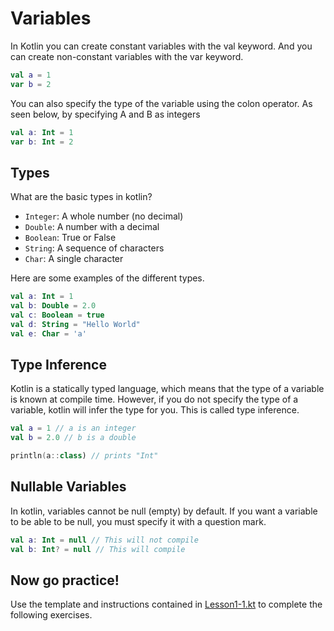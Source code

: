 # Variables

In Kotlin you can create constant variables with the val keyword.
And you can create non-constant variables with the var keyword.

```kotlin
val a = 1
var b = 2
```

You can also specify the type of the variable using the colon operator.
As seen below, by specifying A and B as integers
```kotlin
val a: Int = 1
var b: Int = 2
```

## Types
What are the basic types in kotlin?
- `Integer`: A whole number (no decimal)
- `Double`: A number with a decimal
- `Boolean`: True or False
- `String`: A sequence of characters
- `Char`: A single character

Here are some examples of the different types.

```kotlin
val a: Int = 1
val b: Double = 2.0
val c: Boolean = true
val d: String = "Hello World"
val e: Char = 'a'
```

## Type Inference
Kotlin is a statically typed language, which means that the type of a variable is known at compile time.
However, if you do not specify the type of a variable, kotlin will infer the type for you.
This is called type inference.

```kotlin
val a = 1 // a is an integer
val b = 2.0 // b is a double

println(a::class) // prints "Int"
```

## Nullable Variables
In kotlin, variables cannot be null (empty) by default.
If you want a variable to be able to be null, you must specify it with a question mark.

```kotlin
val a: Int = null // This will not compile
val b: Int? = null // This will compile
```

## Now go practice!
Use the template and instructions contained in [Lesson1-1.kt](Lesson1-1.kt) to complete the following exercises.

